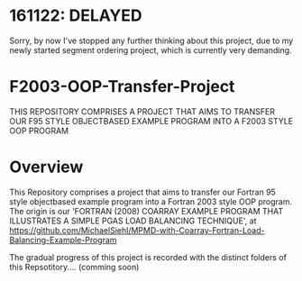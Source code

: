 # 161122: DELAYED
Sorry, by now I've stopped any further thinking about this project, due to my newly started segment ordering project, which is currently very demanding.

# F2003-OOP-Transfer-Project
THIS REPOSITORY COMPRISES A PROJECT THAT AIMS TO TRANSFER OUR F95 STYLE OBJECTBASED EXAMPLE PROGRAM INTO A F2003 STYLE OOP PROGRAM

# Overview
This Repository comprises a project that aims to transfer our Fortran 95 style objectbased example program into a Fortran 2003 style OOP program. The origin is our 'FORTRAN (2008) COARRAY EXAMPLE PROGRAM THAT ILLUSTRATES A SIMPLE PGAS LOAD BALANCING TECHNIQUE', at https://github.com/MichaelSiehl/MPMD-with-Coarray-Fortran-Load-Balancing-Example-Program

The gradual progress of this project is recorded with the distinct folders of this Repsotitory.... (comming soon)
